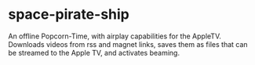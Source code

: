 # space-pirate-ship

An offline Popcorn-Time, with airplay capabilities for the AppleTV. Downloads videos from rss and magnet links, saves them as files that can be streamed to the Apple TV, and activates beaming.

